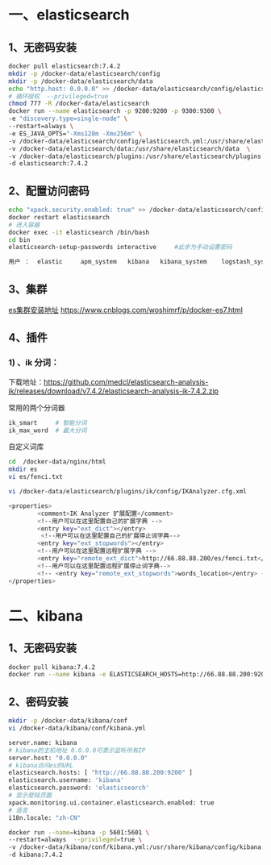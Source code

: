 # 一、elasticsearch

## 1、无密码安装

```sh
docker pull elasticsearch:7.4.2
mkdir -p /docker-data/elasticsearch/config
mkdir -p /docker-data/elasticsearch/data
echo "http.host: 0.0.0.0" >> /docker-data/elasticsearch/config/elasticsearch.yml
# 循环授权  --privileged=true 
chmod 777 -R /docker-data/elasticsearch
docker run --name elasticsearch -p 9200:9200 -p 9300:9300 \
-e "discovery.type=single-node" \
--restart=always \
-e ES_JAVA_OPTS="-Xms128m -Xmx256m" \
-v /docker-data/elasticsearch/config/elasticsearch.yml:/usr/share/elasticsearch/config/elasticsearch.yml \
-v /docker-data/elasticsearch/data:/usr/share/elasticsearch/data  \
-v /docker-data/elasticsearch/plugins:/usr/share/elasticsearch/plugins \
-d elasticsearch:7.4.2
```

## 2、配置访问密码

```sh
echo "xpack.security.enabled: true" >> /docker-data/elasticsearch/config/elasticsearch.yml
docker restart elasticsearch
# 进入容器
docker exec -it elasticsearch /bin/bash
cd bin
elasticsearch-setup-passwords interactive     #此步为手动设置密码

用户 ：  elastic     apm_system   kibana   kibana_system    logstash_system    beats_system    remote_monitoring_user
```

## 3、集群

[es集群安装地址](https://www.cnblogs.com/woshimrf/p/docker-es7.html)   https://www.cnblogs.com/woshimrf/p/docker-es7.html

## 4、插件

### 1) 、ik 分词：

下载地址：https://github.com/medcl/elasticsearch-analysis-ik/releases/download/v7.4.2/elasticsearch-analysis-ik-7.4.2.zip

常用的两个分词器

```sh
ik_smart     # 智能分词
ik_max_word  # 最大分词
```

自定义词库



```sh
cd  /docker-data/nginx/html
mkdir es
vi es/fenci.txt

vi /docker-data/elasticsearch/plugins/ik/config/IKAnalyzer.cfg.xml

<properties>
        <comment>IK Analyzer 扩展配置</comment>
        <!--用户可以在这里配置自己的扩展字典 -->
        <entry key="ext_dict"></entry>
         <!--用户可以在这里配置自己的扩展停止词字典-->
        <entry key="ext_stopwords"></entry>
        <!--用户可以在这里配置远程扩展字典 -->
        <entry key="remote_ext_dict">http://66.88.88.200/es/fenci.txt</entry>
        <!--用户可以在这里配置远程扩展停止词字典-->
        <!-- <entry key="remote_ext_stopwords">words_location</entry> -->
</properties>
```

# 二、kibana

## 1、无密码安装

```sh
docker pull kibana:7.4.2
docker run --name kibana -e ELASTICSEARCH_HOSTS=http://66.88.88.200:9200 -p 5601:5601 -d kibana:7.4.2
```

## 2、密码安装

```sh
mkdir -p /docker-data/kibana/conf
vi /docker-data/kibana/conf/kibana.yml

server.name: kibana
# kibana的主机地址 0.0.0.0可表示监听所有IP
server.host: "0.0.0.0"
# kibana访问es的URL
elasticsearch.hosts: [ "http://66.88.88.200:9200" ]
elasticsearch.username: 'kibana'
elasticsearch.password: 'elasticsearch'
# 显示登陆页面
xpack.monitoring.ui.container.elasticsearch.enabled: true
# 语言
i18n.locale: "zh-CN"

docker run --name=kibana -p 5601:5601 \
--restart=always  --privileged=true \
-v /docker-data/kibana/conf/kibana.yml:/usr/share/kibana/config/kibana.yml 
-d kibana:7.4.2
```


